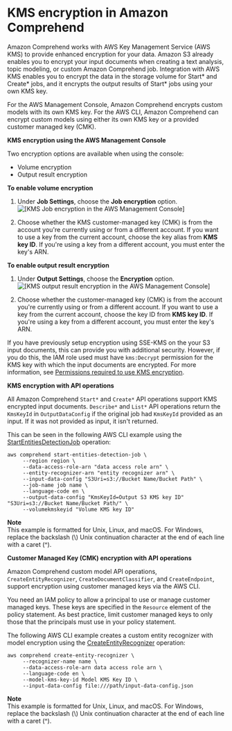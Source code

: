 # KMS encryption in Amazon Comprehend<a name="kms-in-comprehend"></a>

Amazon Comprehend works with AWS Key Management Service \(AWS KMS\) to provide enhanced encryption for your data\. Amazon S3 already enables you to encrypt your input documents when creating a text analysis, topic modeling, or custom Amazon Comprehend job\. Integration with AWS KMS enables you to encrypt the data in the storage volume for Start\* and Create\* jobs, and it encrypts the output results of Start\* jobs using your own KMS key\.

For the AWS Management Console, Amazon Comprehend encrypts custom models with its own KMS key\. For the AWS CLI, Amazon Comprehend can encrypt custom models using either its own KMS key or a provided customer managed key \(CMK\)\.

**KMS encryption using the AWS Management Console** 

Two encryption options are available when using the console:
+ Volume encryption
+ Output result encryption

**To enable volume encryption**

1.  Under **Job Settings**, choose the **Job encryption** option\.   
![\[KMS Job encryption in the AWS Management Console\]](http://docs.aws.amazon.com/comprehend/latest/dg/images/kms-1.png)

1. Choose whether the KMS customer\-managed key \(CMK\) is from the account you're currently using or from a different account\. If you want to use a key from the current account, choose the key alias from **KMS key ID**\. If you're using a key from a different account, you must enter the key's ARN\.

**To enable output result encryption**

1.  Under **Output Settings**, choose the **Encryption** option\.   
![\[KMS output result encryption in the AWS Management Console\]](http://docs.aws.amazon.com/comprehend/latest/dg/images/kms-2.png)

1. Choose whether the customer\-managed key \(CMK\) is from the account you're currently using or from a different account\. If you want to use a key from the current account, choose the key ID from **KMS key ID**\. If you're using a key from a different account, you must enter the key's ARN\.

If you have previously setup encryption using SSE\-KMS on the your S3 input documents, this can provide you with additional security\. However, if you do this, the IAM role used must have `kms:Decrypt` permission for the KMS key with which the input documents are encrypted\. For more information, see [Permissions required to use KMS encryption](access-control-managing-permissions.md#auth-kms-permissions)\.

**KMS encryption with API operations** 

All Amazon Comprehend `Start*` and `Create*` API operations support KMS encrypted input documents\. `Describe*` and `List*` API operations return the `KmsKeyId` in `OutputDataConfig` if the original job had `KmsKeyId` provided as an input\. If it was not provided as input, it isn't returned\. 

This can be seen in the following AWS CLI example using the [StartEntitiesDetectionJob](https://docs.aws.amazon.com/comprehend/latest/APIReference/API_StartEntitiesDetectionJob.html) operation:

 

```
aws comprehend start-entities-detection-job \
     --region region \
     --data-access-role-arn "data access role arn" \    
     --entity-recognizer-arn "entity recognizer arn" \
     --input-data-config "S3Uri=s3://Bucket Name/Bucket Path" \    
     --job-name job name \
     --language-code en \
     --output-data-config "KmsKeyId=Output S3 KMS key ID" "S3Uri=s3://Bucket Name/Bucket Path/" \
     --volumekmskeyid "Volume KMS key ID"
```

**Note**  
This example is formatted for Unix, Linux, and macOS\. For Windows, replace the backslash \(\\\) Unix continuation character at the end of each line with a caret \(^\)\.

**Customer Managed Key \(CMK\) encryption with API operations** 

Amazon Comprehend custom model API operations, `CreateEntityRecognizer`, `CreateDocumentClassifier`, and `CreateEndpoint`, support encryption using customer managed keys via the AWS CLI\.

You need an IAM policy to allow a principal to use or manage customer managed keys\. These keys are specified in the `Resource` element of the policy statement\. As best practice, limit customer managed keys to only those that the principals must use in your policy statement\.

The following AWS CLI example creates a custom entity recognizer with model encryption using the [CreateEntityRecognizer](https://docs.aws.amazon.com/comprehend/latest/APIReference/API_CreateEntityRecognizer.html) operation:



```
aws comprehend create-entity-recognizer \
     --recognizer-name name \
     --data-access-role-arn data access role arn \    
     --language-code en \
     --model-kms-key-id Model KMS Key ID \ 
     --input-data-config file:///path/input-data-config.json
```

**Note**  
This example is formatted for Unix, Linux, and macOS\. For Windows, replace the backslash \(\\\) Unix continuation character at the end of each line with a caret \(^\)\.